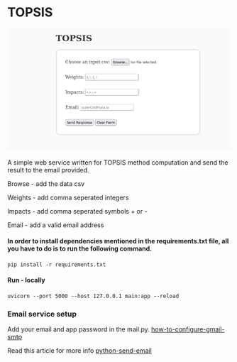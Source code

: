 # TOPSIS
![](docs/TOPSIS.png)

A simple web service written for TOPSIS method computation and send the result to the email provided.

Browse - add the data csv

Weights - add comma seperated integers

Impacts - add comma seperated symbols + or -

Email - add a valid email address

#### In order to install dependencies mentioned in the requirements.txt file, all you have to do is to run the following command.
    pip install -r requirements.txt

#### Run - locally
    uvicorn --port 5000 --host 127.0.0.1 main:app --reload

### Email service setup
Add your email and app password in the mail.py.
[how-to-configure-gmail-smtp](https://support.cloudways.com/en/articles/5131076-how-to-configure-gmail-smtp)

Read this article for more info [python-send-email](https://realpython.com/python-send-email/)
